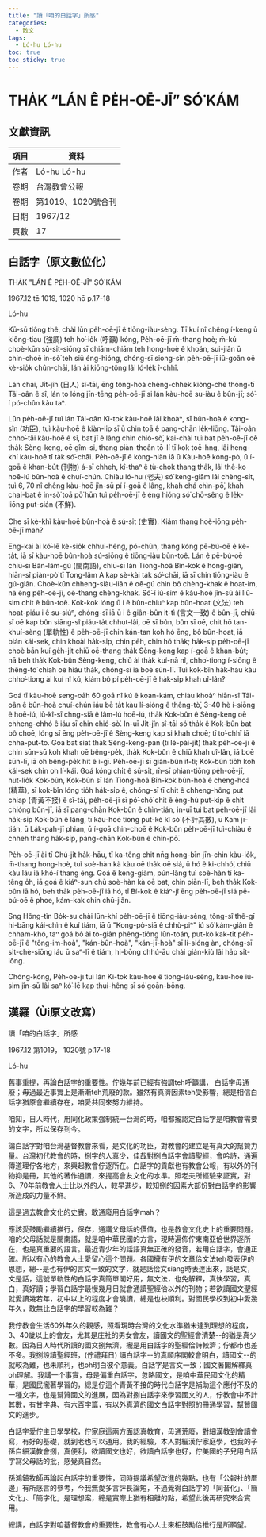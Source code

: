 ```yaml
---
title: "讀「咱的白話字」所感"
categories:
  - 散文
tags:
  - Ló-hu Ló-hu
toc: true
toc_sticky: true
---
```


# THA̍K “LÁN Ê PE̍H-OĒ-JĪ” SÓ͘ KÁM

## 文獻資訊

| 項目 | 資料 |
|---|---|
| 作者 | Ló-hu Ló-hu |
| 卷期 | 台灣教會公報 |
| 卷期 | 第1019、1020號合刊 |
| 日期 | 1967/12 |
| 頁數 | 17 |

## 白話字（原文數位化）

THA̍K "LÁN Ê PE̍H-OĒ-JĪ" SÓ͘ KÁM

1967.12 tē 1019, 1020 hō p.17-18

Ló-hu

Kū-sū tiông thê, chài lūn pe̍h-oē-jī ê tiōng-iàu-sèng. Tī kuí nî chêng í-keng ū kiông-tiau (強調) teh ho͘-io̍k (呼籲) kóng, Pe̍h-oē-jī m̄-thang hoè; m̄-kú choè-kūn sū-si̍t-siōng sī chiām-chiām teh hong-hoè ê khoán, sui-jiân ū chin-choē in-sò͘ teh siū éng-hióng, chóng-sī siong-sìn pe̍h-oē-jī iû-goân oē kè-sio̍k chûn-chāi, lán ài kiōng-tông lâi ló-le̍k î-chhî.

Lán chai, Ji̍t-jîn (日人) sî-tāi, ēng tông-hoà chèng-chhek kiông-chè thóng-tī Tâi-oân ê sî, lán to lóng jīn-tēng pe̍h-oē-jī si lán kàu-hoē su-iàu ê bûn-jī; só͘-í pó-chûn kàu taⁿ.

Lūn pe̍h-oē-jī tuì lán Tâi-oân Ki-tok kàu-hoē lâi khoàⁿ, sī bûn-hoà ê kong-sîn (功臣), tuì kàu-hoē ê kiàn-li̍p sī ū chin toā ê pang-chān le̍k-liōng. Tâi-oân chho͘-tāi kàu-hoē ê sî, bat jī ê lâng chin chió-sò͘, kai-chài tuì bat pe̍h-oē-jī oē tha̍k Sèng-keng, oē gîm-si, thang piàn-thoân tō-lí tī kok toē-hng, lâi heng-khí kàu-hoē tī ta̍k só͘-chāi. Pe̍h-oē-jī ê kòng-hiàn iā ū Kàu-hoē kong-pò, ū í-goā ê khan-bu̍t (刊物) á-sī chheh, kî-thaⁿ ê tù-chok thang tha̍k, lâi thê-ko hoē-iú bûn-hoà ê chuí-chún. Chiàu ló-hu (老夫) só͘ keng-giām lâi chèng-si̍t, tuì 6, 70 nî chêng kàu-hoē jîn-sū pí í-goā ê lâng, khah chá chìn-pō͘, khah chai-bat ê in-sò͘ toā pō͘ hūn tuì pe̍h-oē-jī ê éng hióng só͘ chō-sêng ê le̍k-liōng put-sián (不鮮).

Che sī kè-khì kàu-hoē bûn-hoà ê sú-si̍t (史實). Kiám thang hoè-iōng pe̍h-oē-jī mah?

Eng-kai ài kó͘-lē kè-sio̍k chhui-hêng, pó-chûn, thang kóng pē-bú-oē ê kè-ta̍t, iā sī kàu-hoē bûn-hoà sú-siōng ê tiōng-iàu būn-toê. Lán ê pē-bú-oē chiū-sī Bân-lâm-gú (閩南語), chiū-sī lán Tiong-hoâ Bîn-kok ê hong-giân, hiān-sî piàn-pò͘ tī Tong-lâm A kap sè-kài ta̍k só͘-chāi, iā sī chin tiōng-iàu ê gú-giân. Choè-kūn chheng-siàu-liân ê oē-gú chin bô chèng-khak ê hoat-im, nā ēng pe̍h-oē-jī, oē-thang chèng-khak. Só͘-í iú-sim ê kàu-hoē jîn-sū ài liû-sim chit ê būn-toê. Kok-kok lóng ū i ê bûn-chiuⁿ kap bûn-hoat (文法) teh hoat-piáu i ê su-siúⁿ, chóng-sī iā ū i ê giân-bûn it-tì (言文一致) ê bûn-jī, chiū-sī oē kap bûn siāng-sî piáu-ta̍t chhut-lâi, oē sī bûn, bûn sī oē, chit hō tan-khuí-sèng (單軌性) ê pe̍h-oē-jī chin kán-tan koh hó ēng, bô bûn-hoat, iā bián kái-sek, chin khoài ha̍k-si̍p, chin pe̍h, chin hó tha̍k; ha̍k-si̍p pe̍h-oē-jī choè bān kuí ge̍h-ji̍t chiū oē-thang tha̍k Sèng-keng kap í-goā ê khan-bu̍t; nā beh tha̍k Kok-bûn Sèng-keng, chiū ài tha̍k kuí-nā nî, chho͘-tiong í-siōng ê thêng-tō͘ chiah oē hiáu tha̍k, chóng-sī iā boē sūn-lī. Tuì kok-bîn ha̍k-hāu kàu chho͘-tiong ài kuí nî kú, kiám bô pí pe̍h-oē-jī ê ha̍k-si̍p khah uî-lân?

Goá tī kàu-hoē seng-oa̍h 60 goā nî kú ê koan-kám, chiàu khoàⁿ hiān-sî Tâi-oân ê bûn-hoà chuí-chún iáu bē ta̍t kàu lí-sióng ê thêng-tò͘, 3-40 hè í-siōng ê hoē-iú, iū-kî-sī chng-siā ê lâm-lú hoē-iú, tha̍k Kok-bûn ê Sèng-keng oē chheng-chhó ê iáu sī chin chió-sò͘. In-uī Ji̍t-jîn sî-tāi só͘ tha̍k ê Kok-bûn bat bô choē, lóng sī ēng pe̍h-oē-jī ê Sèng-keng kap si khah choē; tī to͘-chhī iā chha-put-to. Goá bat siat tha̍k Sèng-keng-pan (tī lé-pài-ji̍t) tha̍k pe̍h-oē-jī ê chin sūn-sū koh khah oē bêng-pe̍k, tha̍k Kok-bûn ê chiū khah uî-lân, iā boē sūn-lī, iā oh bêng-pe̍k hit ê ì-gī. Pe̍h-oē-jī sī giân-bûn it-tì; Kok-bûn tio̍h koh kái-sek chin oh lí-kái. Goá kóng chi̍t ê sū-si̍t, m̄-sī phian-tiōng pe̍h-oē-jī, hut-lio̍k Kok-bûn, Kok-bûn sī lán Tiong-hoâ Bîn-kok bûn-hoà ê cheng-hoâ (精華), sī kok-bîn lóng tio̍h ha̍k-si̍p ê, chóng-sī tī chit ê chheng-hông put chiap (青黃不接) ê sî-tāi, pe̍h-oē-jī sī pó͘-chō͘ chit ê èng-hù put-ki̍p ê chi̍t chióng bûn-jī, iā sī pang-chān Kok-bûn ê chìn-tián, in-uī tuì bat pe̍h-oē-jī lâi ha̍k-si̍p Kok-bûn ê lâng, tī kàu-hoē tiong put-kè kî sò͘ (不計其數), ū Kam jī-tián, ū La̍k-pah-jī phian, ū í-goā chin-choē ê Kok-bûn pe̍h-oē-jī tuì-chiàu ê chheh thang ha̍k-si̍p, pang-chān Kok-bûn ê chìn-pō͘.

Pe̍h-oē-jī ài tī Chú-ji̍t ha̍k-hāu, tī ka-têng chit nn̄g hong-bīn jīn-chin kàu-io̍k, m̄-thang hong-hoè, tuì soè-hàn kà kàu oē tha̍k oē siá, ū hó ê ki-chhó͘, chiū kàu lāu iā khó-í thang ēng. Goá ê keng-giām, pún-lâng tuì soè-hàn tī ka-têng o̍h, iā goá ê kiáⁿ-sun chū soè-hàn kà oē bat, chin piān-lī, beh tha̍k Kok-bûn iā hó, beh tha̍k pe̍h-oē-jī iā hó, tī Bí-kok ê kiáⁿ-jî ēng pe̍h-oē-jī siá pē-bú-oē ê phoe, kám-kak chin chū-jiân.

Sng Hông-tìn Bo̍k-su chài lūn-khí pe̍h-oē-jī ê tiōng-iàu-sèng, tông-sî thê-gī hi-bāng kái-chìn ê kuí tiám, iā ū "Kong-pò-siā ê chhù-piⁿ" iú só͘ kám-giân ê chham-khó, taⁿ goá bô ài to-giân phêng-tiông lūn-toán, put-kò kak-tit pe̍h-oē-jī ê "tông-im-hoà", "kán-bûn-hoà", "kán-jī-hoà" sī lí-sióng àn, chóng-sī si̍t-chè-siōng iáu ū saⁿ-lī ê tiám, hi-bōng chhú-āu chài gián-kiù lâi ha̍p si̍t-iōng.

Chóng-kóng, Pe̍h-oē-jī tuì lán Ki-tok kàu-hoē ê tiōng-iàu-sèng, kàu-hoē iú-sim jîn-sū lâi saⁿ kó͘-lē kap thui-hêng sī só͘ goān-bōng.

## 漢羅（Ùi原文改寫）

讀「咱的白話字」所感

1967.12 第1019， 1020號 p.17-18

Ló-hu

舊事重提，再論白話字的重要性。佇幾年前已經有強調teh呼籲講， 白話字毋通廢；毋過最近事實上是漸漸teh荒廢的款。雖然有真濟因素teh受影響，總是相信白話字猶原會繼續存在，咱愛共同來努力維持。

咱知，日人時代，用同化政策強制統一台灣的時，咱都攏認定白話字是咱教會需要的文字，所以保存到今。

論白話字對咱台灣基督教會來看，是文化的功臣，對教會的建立是有真大的幫贊力量。台灣初代教會的時，捌字的人真少，佳哉對捌白話字會讀聖經，會吟詩，通遍傳道理佇各地方，來興起教會佇逐所在。白話字的貢獻也有教會公報，有以外的刊物抑是冊，其他的著作通讀，來提高會友文化的水準。照老夫所經驗來証實，對6、70年前教會人士比以外的人，較早進步，較知捌的因素大部份對白話字的影響所造成的力量不鮮。

這是過去教會文化的史實。敢通廢用白話字mah？

應該愛鼓勵繼續推行，保存，通講父母話的價值，也是教會文化史上的重要問題。咱的父母話就是閩南語，就是咱中華民國的方言，現時遍佈佇東南亞佮世界逐所在，也是真重要的語言。最近青少年的話語真無正確的發音，若用白話字，會通正確。所以有心的教會人士愛留心這个問題。各國攏有伊的文章佮文法teh發表伊的思想，總--是也有伊的言文一致的文字，就是話佮文siāng時表達出來，話是文，文是話，這號單軌性的白話字真簡單閣好用，無文法，也免解釋，真快學習，真白，真好讀；學習白話字最慢幾月日就會通讀聖經佮以外的刊物；若欲讀國文聖經就愛讀幾若年，初中以上的程度才會曉讀，總是也袂順利。對國民學校到初中愛幾年久，敢無比白話字的學習較為難？

我佇教會生活60外年久的觀感，照看現時台灣的文化水準猶未達到理想的程度，3、40歲以上的會友，尤其是庄社的男女會友，讀國文的聖經會清楚--的猶是真少數。因為日人時代所讀的國文捌無濟，攏是用白話字的聖經佮詩較濟；佇都市也差不多。我捌設讀聖經班，(佇禮拜日) 讀白話字--的真順序閣較會明白，讀國文--的就較為難，也未順利，也oh明白彼个意義。白話字是言文一致；國文著閣解釋真oh理解。我講一个事實，毋是偏重白話字，忽略國文，是咱中華民國文化的精華，是國民攏著學習的，總是佇這个青黃不接的時代白話字是補助這个應付不及的一種文字，也是幫贊國文的進展，因為對捌白話字來學習國文的人，佇教會中不計其數，有甘字典、有六百字篇，有以外真濟的國文白話字對照的冊通學習，幫贊國文的進步。

白話字愛佇主日學學校，佇家庭這兩方面認真教育，毋通荒廢，對細漢教到會讀會寫，有好的基礎，就到老也可以通用。我的經驗，本人對細漢佇家庭學，也我的子孫自細漢教會捌，真便利，欲讀國文也好，欲讀白話字也好，佇美國的子兒用白話字寫父母話的批，感覺真自然。

孫鴻鎮牧師再論起白話字的重要性，同時提議希望改進的幾點，也有「公報社的厝邊」有所感言的參考，今我無愛多言評長論短，不過覺得白話字的「同音化」、「簡文化」、「簡字化」是理想案，總是實際上猶有相離的點，希望此後再研究來合實用。

總講，白話字對咱基督教會的重要性，教會有心人士來相鼓勵佮推行是所願望。
